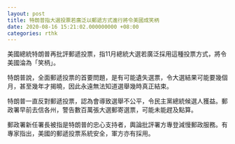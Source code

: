 ```yaml
---
layout: post
title: 特朗普指大選投票若廣泛以郵遞方式進行將令美國成笑柄
date: 2020-08-16 15:21:02.000000000 +08:00
categories: rthk
---
```


美國總統特朗普再批評郵遞投票，指11月總統大選若廣泛採用這種投票方式，將令美國淪為「笑柄」。

特朗普說，全面郵遞投票的首要問題，是有可能遺失選票，令大選結果可能要幾個月，甚至幾年才揭曉，因此永遠無法知道選舉幾時真正結束。

特朗普一直反對郵遞投票，認為會導致選舉不公平，令民主黨總統候選人獲益。郵政署早前去信各州，警告數百萬張大選郵寄選票，可能未能趕及點算。

郵政署新任署長被指是特朗普的忠心支持者，輿論批評署方專登減慢郵政服務。有專家指出，美國的郵遞投票系統安全，軍方亦有採用。
